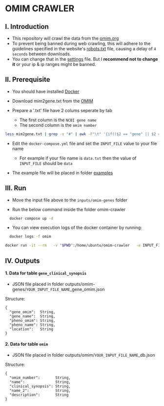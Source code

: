 # OMIM CRAWLER

## I. Introduction

- This repository will crawl the data from the [omim.org](https://www.omim.org/)
- To prevent being banned during web crawling, this will adhere to the guidelines specified in the website's [robots.txt](https://www.omim.org/robots.txt) file, causing a delay of `4 seconds` between downloads.
- You can change that in the [settings](https://github.com/namxle/omim-crawler/blob/main/crawler/settings.py) file. But I <b>recommend not to change it</b> or your ip & ip ranges might be banned.

## II. Prerequisite

- You should have installed [Docker](https://docs.docker.com/engine/install/ubuntu/)

- Download mim2gene.txt from the [OMIM](https://www.omim.org/downloads)
- Prepare a '.txt' file have 2 colums seperate by tab
  - The first column is the `NCBI gene name`
  - The second column is the `omim number`

```bash
less mim2gene.txt | grep -v "#" | awk -F"\t" '{if(($2 == "gene" || $2 == "gene/phenotype") && $4 != ""){print $4"\t"$1}}'  > data.txt
```

- Edit the `docker-compose.yml` file and set the `INPUT_FILE` value to your file name

  - For example if your file name is `data.txt` then the value of `INPUT_FILE` should be `data`

- The example file will be placed in folder [examples](https://github.com/namxle/omim-crawler/tree/main/examples)

## III. Run

- Move the input file above to the `inputs/omim-genes` folder

- Run the below command inside the folder omim-crawler

```bash
  docker compose up -d
```

- You can view execution logs of the docker container by running:

```bash
  docker logs -f omim

```
```bash
docker run -it --rm   -v "$PWD":/home/ubuntu/omim-crawler   -e INPUT_FILE=data   namxle/omim-crawler:latest
```

## IV. Outputs

#### 1. Data for table `gene_clinical_synopsis`

- JSON file placed in folder outputs/omim-genes/`YOUR_INPUT_FILE_NAME`\_gene_omim.json

Structure:

```
{
  "gene_omim":  String,
  "gene_name":  String,
  "pheno_omim": String,
  "pheno_name": String,
  "location":   String
}
```

#### 2. Data for table `omim`

- JSON file placed in folder outputs/omim/`YOUR_INPUT_FILE_NAME`\_db.json

Structure:

```
{
  "omim_number":       String,
  "name":              String,
  "clinical_synopsis": String,
  "name_2":            String,
  "description":       String
}
```
